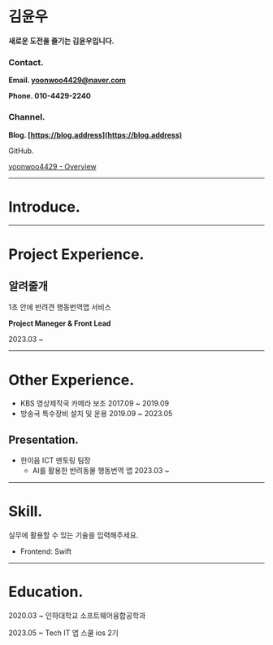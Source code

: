 # 김윤우

**새로운 도전을 즐기는 김윤우입니다.**

### Contact.

**Email. yoonwoo4429@naver.com**

**Phone. 010-4429-2240**

### Channel.

**Blog. [https://blog.address](https://blog.address)**

GitHub. [](https://github.com/yoonwoo4429)

[yoonwoo4429 - Overview](https://github.com/yoonwoo4429)

---

# Introduce.

---

# Project Experience.

## 알려줄개

1초 안에 반려견 행동번역앱 서비스 

**Project Maneger & Front Lead**

2023.03 ~


---

# Other Experience.

- KBS 영상제작국 카메라 보조 2017.09 ~ 2019.09
- 방송국 특수장비 설치 및 운용 2019.09 ~ 2023.05

## Presentation.

- 한이음 ICT 멘토링 팀장
    - AI를 활용한 반려동물 행동번역 앱 2023.03 ~

---

# Skill.

실무에 활용할 수 있는 기술을 입력해주세요.

- Frontend: Swift

---

# Education.

2020.03 ~ 인하대학교 소프트웨어융합공학과

2023.05 ~ Tech IT 앱 스쿨 ios 2기
